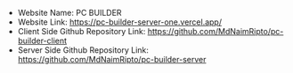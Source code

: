 - Website Name: PC BUILDER
- Website Link: https://pc-builder-server-one.vercel.app/
- Client Side Github Repository Link: https://github.com/MdNaimRipto/pc-builder-client
- Server Side Github Repository Link: https://github.com/MdNaimRipto/pc-builder-server
